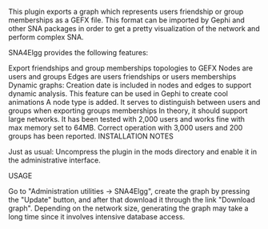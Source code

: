 This plugin exports a graph which represents users friendship or group memberships as a GEFX file. This format can be imported by Gephi and other SNA packages in order to get a pretty visualization of the network and perform complex SNA.

SNA4Elgg provides the following features:

Export friendships and group memberships topologies to GEFX
Nodes are users and groups
Edges are users friendships or users memberships
Dynamic graphs: Creation date is included in nodes and edges to support dynamic analysis. This feature can be used in Gephi to create cool animations
A node type is added. It serves to distinguish between users and groups when exporting groups memberships
In theory, it should support large networks. It has been tested with 2,000 users and works fine with max memory set to 64MB. Correct operation with 3,000 users and 200 groups has been reported.
INSTALLATION NOTES

Just as usual: Uncompress the plugin in the mods directory and enable it in the administrative interface.

USAGE

Go to "Administration utilities -> SNA4Elgg", create the graph by pressing the "Update" button, and after that download it through the link "Download graph". Depending on the network size, generating the graph may take a long time since it involves intensive database access.
